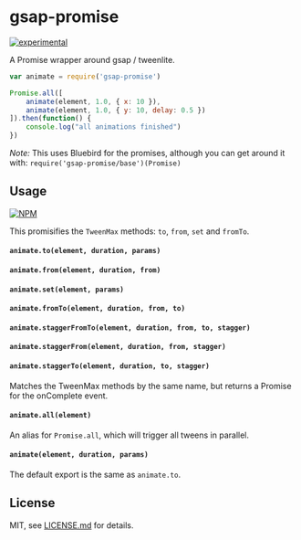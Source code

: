 # gsap-promise

[![experimental](http://badges.github.io/stability-badges/dist/experimental.svg)](http://github.com/badges/stability-badges)

A Promise wrapper around gsap / tweenlite. 

```js
var animate = require('gsap-promise')

Promise.all([
	animate(element, 1.0, { x: 10 }),
	animate(element, 1.0, { y: 10, delay: 0.5 })
]).then(function() {
	console.log("all animations finished")
})
```

*Note:* This uses Bluebird for the promises, although you can get around it with: `require('gsap-promise/base')(Promise)`

## Usage

[![NPM](https://nodei.co/npm/gsap-promise.png)](https://nodei.co/npm/gsap-promise/)

This promisifies the `TweenMax` methods: `to`, `from`, `set` and `fromTo`. 

#### ```animate.to(element, duration, params)```
#### ```animate.from(element, duration, from)```
#### ```animate.set(element, params)```
#### ```animate.fromTo(element, duration, from, to)```
#### ```animate.staggerFromTo(element, duration, from, to, stagger)```
#### ```animate.staggerFrom(element, duration, from, stagger)```
#### ```animate.staggerTo(element, duration, to, stagger)```

Matches the TweenMax methods by the same name, but returns a Promise for the onComplete event. 

#### ```animate.all(element)```

An alias for `Promise.all`, which will trigger all tweens in parallel.

#### ```animate(element, duration, params)```

The default export is the same as `animate.to`.

## License

MIT, see [LICENSE.md](http://github.com/mattdesl/gsap-promise/blob/master/LICENSE.md) for details.
